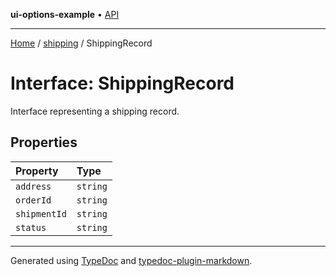 **ui-options-example** • [API](../../README.md)

***

[Home](../../README.md) / [shipping](../README.md) / ShippingRecord

# Interface: ShippingRecord

Interface representing a shipping record.

## Properties

| Property | Type |
| :------ | :------ |
| `address` | `string` |
| `orderId` | `string` |
| `shipmentId` | `string` |
| `status` | `string` |

***

Generated using [TypeDoc](https://typedoc.org) and [typedoc-plugin-markdown](https://typedoc-plugin-markdown.org).
